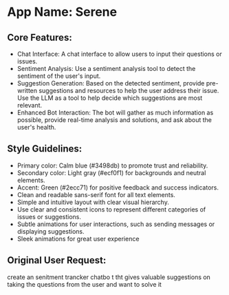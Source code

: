 # **App Name**: Serene

## Core Features:

- Chat Interface: A chat interface to allow users to input their questions or issues.
- Sentiment Analysis: Use a sentiment analysis tool to detect the sentiment of the user's input.
- Suggestion Generation: Based on the detected sentiment, provide pre-written suggestions and resources to help the user address their issue. Use the LLM as a tool to help decide which suggestions are most relevant.
- Enhanced Bot Interaction: The bot will gather as much information as possible, provide real-time analysis and solutions, and ask about the user's health.

## Style Guidelines:

- Primary color: Calm blue (#3498db) to promote trust and reliability.
- Secondary color: Light gray (#ecf0f1) for backgrounds and neutral elements.
- Accent: Green (#2ecc71) for positive feedback and success indicators.
- Clean and readable sans-serif font for all text elements.
- Simple and intuitive layout with clear visual hierarchy.
- Use clear and consistent icons to represent different categories of issues or suggestions.
- Subtle animations for user interactions, such as sending messages or displaying suggestions.
- Sleek animations for great user experience

## Original User Request:
create an senitment trancker chatbo t tht gives valuable suggestions on taking the questions from the user and want to solve it
  